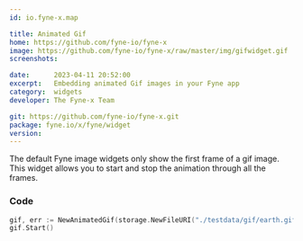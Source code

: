 ```yaml
---
id: io.fyne-x.map

title: Animated Gif
home: https://github.com/fyne-io/fyne-x
image: https://github.com/fyne-io/fyne-x/raw/master/img/gifwidget.gif
screenshots:

date:      2023-04-11 20:52:00
excerpt:   Embedding animated Gif images in your Fyne app
category:  widgets
developer: The Fyne-x Team

git: https://github.com/fyne-io/fyne-x.git
package: fyne.io/x/fyne/widget
version: 
---
```


The default Fyne image widgets only show the first frame of a gif image.
This widget allows you to start and stop the animation through all the frames.

### Code

```go
gif, err := NewAnimatedGif(storage.NewFileURI("./testdata/gif/earth.gif"))
gif.Start()
```

